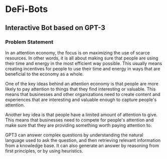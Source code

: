 # DeFi-Bots

## Interactive Bot based on GPT-3

### Problem Statement

In an attention economy, the focus is on maximizing the use of scarce resources. In other words, it is all about making sure that people are using their time and energy in the most efficient way possible. This usually means creating incentives for people to use their time and energy in ways that are beneficial to the economy as a whole.

One of the key ideas behind an attention economy is that people are more likely to pay attention to things that they find interesting or valuable. This means that businesses and other organizations need to create content and experiences that are interesting and valuable enough to capture people's attention.

Another key idea is that people have a limited amount of attention to give. This means that businesses need to compete for people's attention and make sure that they are providing something worth paying attention to.


GPT3 can answer complex questions by understanding the natural language used to ask the question, and then retrieving relevant information from a knowledge base. It can also generate an answer by reasoning from first principles, or by using heuristics.


